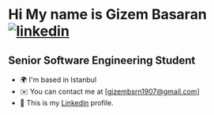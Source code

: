 Hi [](https://user-images.githubusercontent.com/18350557/176309783-0785949b-9127-417c-8b55-ab5a4333674e.gif) 
My name is Gizem Basaran [![linkedin](https://img.shields.io/badge/Linkedin-000000?style=for-the-badge&logo=Linkedin&logoColor=white)](https://www.linkedin.com/in/gizem-b-900506171/)
============================================

Senior Software Engineering Student
------------------------------------

* 🌍  I'm based in Istanbul
* ✉️  You can contact me at [gizembsrn1907@gmail.com]
* 🚀  This is my [Linkedin](https://www.linkedin.com/in/gizem-b-900506171/) profile.



